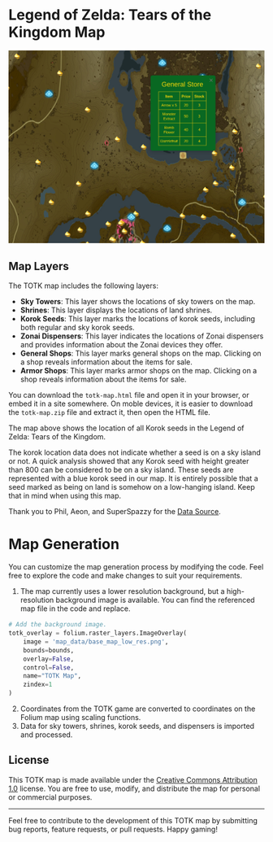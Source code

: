 # Legend of Zelda: Tears of the Kingdom Map

![TOTK Map](store_sample.png)

## Map Layers

The TOTK map includes the following layers:

- **Sky Towers**: This layer shows the locations of sky towers on the map.
- **Shrines**: This layer displays the locations of land shrines.
- **Korok Seeds**: This layer marks the locations of korok seeds, including both regular and sky korok seeds.
- **Zonai Dispensers**: This layer indicates the locations of Zonai dispensers and provides information about the Zonai devices they offer.
- **General Shops**: This layer marks general shops on the map. Clicking on a shop reveals information about the items for sale.
- **Armor Shops**: This layer marks armor shops on the map. Clicking on a shop reveals information about the items for sale.
  
You can download the `totk-map.html` file and open it in your browser, or embed it in a site somewhere. On moble devices, it is easier to download the `totk-map.zip` file and extract it, then open the HTML file.

The map above shows the location of all Korok seeds in the Legend of Zelda: Tears of the Kingdom. 

The korok location data does not indicate whether a seed is on a sky island or not. A quick analysis showed that any Korok seed with height greater than 800 can be considered to be on a sky island. These seeds are represented with a blue korok seed in our map. It is entirely possible that a seed marked as being on land is somehow on a low-hanging island. Keep that in mind when using this map.

Thank you to Phil, Aeon, and SuperSpazzy for the [Data Source](https://docs.google.com/spreadsheets/d/1fBvQ17WHP3ASgtO8ode_rf1g4DfEHErMrHwwLppNTJM/edit?usp=sharing).

# Map Generation

You can customize the map generation process by modifying the code.
Feel free to explore the code and make changes to suit your requirements.


1. The map currently uses a lower resolution background, but a high-resolution background image is available. You can find the referenced map file in the code and replace.

```python
# Add the background image.
totk_overlay = folium.raster_layers.ImageOverlay(
    image = 'map_data/base_map_low_res.png',
    bounds=bounds,
    overlay=False,
    control=False,
    name="TOTK Map",
    zindex=1
)
```

2. Coordinates from the TOTK game are converted to coordinates on the Folium map using scaling functions.
3. Data for sky towers, shrines, korok seeds, and dispensers is imported and processed.

## License

This TOTK map is made available under the [Creative Commons Attribution 1.0](https://creativecommons.org/publicdomain/zero/1.0/) license. You are free to use, modify, and distribute the map for personal or commercial purposes.

---

Feel free to contribute to the development of this TOTK map by submitting bug reports, feature requests, or pull requests. Happy gaming!
